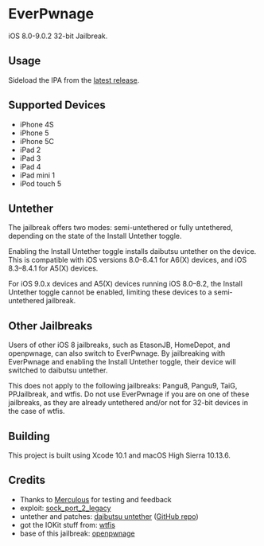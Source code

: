 # EverPwnage

iOS 8.0-9.0.2 32-bit Jailbreak.

## Usage

Sideload the IPA from the [latest release](https://github.com/LukeZGD/EverPwnage/releases/latest).

## Supported Devices

- iPhone 4S
- iPhone 5
- iPhone 5C
- iPad 2
- iPad 3
- iPad 4
- iPad mini 1
- iPod touch 5

## Untether

The jailbreak offers two modes: semi-untethered or fully untethered, depending on the state of the Install Untether toggle.

Enabling the Install Untether toggle installs daibutsu untether on the device. This is compatible with iOS versions 8.0–8.4.1 for A6(X) devices, and iOS 8.3–8.4.1 for A5(X) devices.

For iOS 9.0.x devices and A5(X) devices running iOS 8.0–8.2, the Install Untether toggle cannot be enabled, limiting these devices to a semi-untethered jailbreak.

## Other Jailbreaks

Users of other iOS 8 jailbreaks, such as EtasonJB, HomeDepot, and openpwnage, can also switch to EverPwnage. By jailbreaking with EverPwnage and enabling the Install Untether toggle, their device will switched to daibutsu untether.

This does not apply to the following jailbreaks: Pangu8, Pangu9, TaiG, PPJailbreak, and wtfis. Do not use EverPwnage if you are on one of these jailbreaks, as they are already untethered and/or not for 32-bit devices in the case of wtfis.

## Building

This project is built using Xcode 10.1 and macOS High Sierra 10.13.6.

## Credits

- Thanks to [Merculous](https://github.com/Merculous) for testing and feedback
- exploit: [sock_port_2_legacy](https://github.com/kok3shidoll/sock_port_2_legacy/tree/ios8)
- untether and patches: [daibutsu untether](https://kok3shidoll.github.io/info/jp.daibutsu.untether841/indexv2.html) ([GitHub repo](https://github.com/kok3shidoll/daibutsu))
- got the IOKit stuff from: [wtfis](https://github.com/TheRealClarity/wtfis)
- base of this jailbreak: [openpwnage](https://github.com/0xilis/openpwnage)
